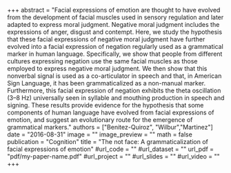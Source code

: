 +++
abstract = "Facial expressions of emotion are thought to have evolved from the development of facial muscles used in sensory regulation and later adapted to express moral judgment. Negative moral judgment includes the expressions of anger, disgust and contempt. Here, we study the hypothesis that these facial expressions of negative moral judgment have further evolved into a facial expression of negation regularly used as a grammatical marker in human language. Specifically, we show that people from different cultures expressing negation use the same facial muscles as those employed to express negative moral judgment. We then show that this nonverbal signal is used as a co-articulator in speech and that, in American Sign Language, it has been grammaticalized as a non-manual marker. Furthermore, this facial expression of negation exhibits the theta oscillation (3–8 Hz) universally seen in syllable and mouthing production in speech and signing. These results provide evidence for the hypothesis that some components of human language have evolved from facial expressions of emotion, and suggest an evolutionary route for the emergence of grammatical markers."
authors = ["Benitez-Quiroz", "Wilbur","Martinez"]
date = "2016-08-31"
image = ""
image_preview = ""
math = false
publication = "Cognition"
title = "The not face: A grammaticalization of facial expressions of emotion"
#url_code = ""
#url_dataset = ""
url_pdf = "pdf/my-paper-name.pdf"
#url_project = ""
#url_slides = ""
#url_video = ""
+++

